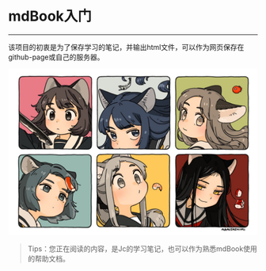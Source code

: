 # mdBook入门

---

该项目的初衷是为了保存学习的笔记，并输出html文件，可以作为网页保存在github-page或自己的服务器。





![1](mdBook入门/2.jpg)



> Tips：您正在阅读的内容，是Jc的学习笔记，也可以作为熟悉mdBook使用的帮助文档。


